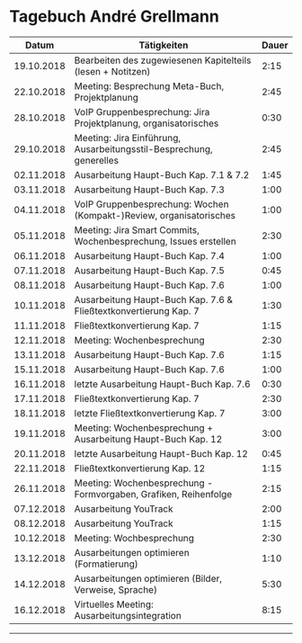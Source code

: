 # Tagebuch André Grellmann

Datum      | Tätigkeiten                                                         | Dauer
---------- | ------------------------------------------------------------------- | -------------------
19.10.2018 | Bearbeiten des zugewiesenen Kapitelteils (lesen + Notitzen)         | 2:15
22.10.2018 | Meeting: Besprechung Meta-Buch, Projektplanung                      | 2:45
28.10.2018 | VoIP Gruppenbesprechung: Jira Projektplanung, organisatorisches     | 0:30
29.10.2018 | Meeting: Jira Einführung, Ausarbeitungsstil-Besprechung, generelles | 2:45
02.11.2018 | Ausarbeitung Haupt-Buch Kap. 7.1 & 7.2                              | 1:45
03.11.2018 | Ausarbeitung Haupt-Buch Kap. 7.3                                    | 1:00
04.11.2018 | VoIP Gruppenbesprechung: Wochen (Kompakt-)Review, organisatorisches | 1:00
05.11.2018 | Meeting: Jira Smart Commits, Wochenbesprechung, Issues erstellen    | 2:30
06.11.2018 | Ausarbeitung Haupt-Buch Kap. 7.4                                    | 1:00
07.11.2018 | Ausarbeitung Haupt-Buch Kap. 7.5                                    | 0:45
08.11.2018 | Ausarbeitung Haupt-Buch Kap. 7.6                                    | 1:00
10.11.2018 | Ausarbeitung Haupt-Buch Kap. 7.6 & Fließtextkonvertierung Kap. 7    | 1:30
11.11.2018 | Fließtextkonvertierung Kap. 7                                       | 1:15
12.11.2018 | Meeting: Wochenbesprechung                                          | 2:30
13.11.2018 | Ausarbeitung Haupt-Buch Kap. 7.6                                    | 1:15
15.11.2018 | Ausarbeitung Haupt-Buch Kap. 7.6                                    | 1:00
16.11.2018 | letzte Ausarbeitung Haupt-Buch Kap. 7.6                             | 0:30
17.11.2018 | Fließtextkonvertierung Kap. 7                                       | 2:30
18.11.2018 | letzte Fließtextkonvertierung Kap. 7                                | 3:00
19.11.2018 | Meeting: Wochenbesprechung + Ausarbeitung Haupt-Buch Kap. 12        | 3:00
20.11.2018 | letzte Ausarbeitung Haupt-Buch Kap. 12                              | 0:45
22.11.2018 | Fließtextkonvertierung Kap. 12                                      | 1:15
26.11.2018 | Meeting: Wochenbesprechung - Formvorgaben, Grafiken, Reihenfolge    | 2:15
07.12.2018 | Ausarbeitung YouTrack                                               | 2:00
08.12.2018 | Ausarbeitung YouTrack                                               | 1:15
10.12.2018 | Meeting: Wochbesprechung                                            | 2:30
13.12.2018 | Ausarbeitungen optimieren (Formatierung)                            | 1:10
14.12.2018 | Ausarbeitungen optimieren (Bilder, Verweise, Sprache)               | 5:30
16.12.2018 | Virtuelles Meeting: Ausarbeitungsintegration                        | 8:15

---

<script src="Tagebücher/timeCalculation.js">
</script>
